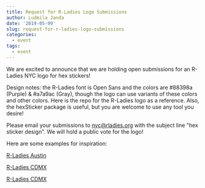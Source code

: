 ```yaml
---
title: Request for R-Ladies Logo Submissions
author: Ludmila Janda
date: '2019-05-09'
slug: request-for-r-ladies-logo-submissions
categories:
  - event
tags:
  - event
---
```


We are excited to announce that we are holding open submissions for an R-Ladies NYC logo for hex stickers!

Design notes: the R-Ladies font is Open Sans and the colors are #88398a (Purple) & #a7a9ac (Gray), though the logo can use variants of these colors and other colors. Here is the repo for the R-Ladies logo as a reference. Also, the hexSticker package is useful, but you are welcome to use any tool you desire!

Please email your submissions to nyc@rladies.org with the subject line "hex sticker design". We will hold a public vote for the logo!

Here are some examples for inspiration:

[R-Ladies Austin](https://community.rstudio.com/uploads/default/original/2X/e/e3d6e7312a2e01e0fae8ee76d9d3ccaebe902b83.jpeg)

[R-Ladies CDMX](https://secure.meetupstatic.com/photos/event/8/0/8/b/600_476852907.jpeg)

[R-Ladies CDMX](https://secure.meetupstatic.com/photos/event/5/3/a/8/600_480981416.jpeg)

